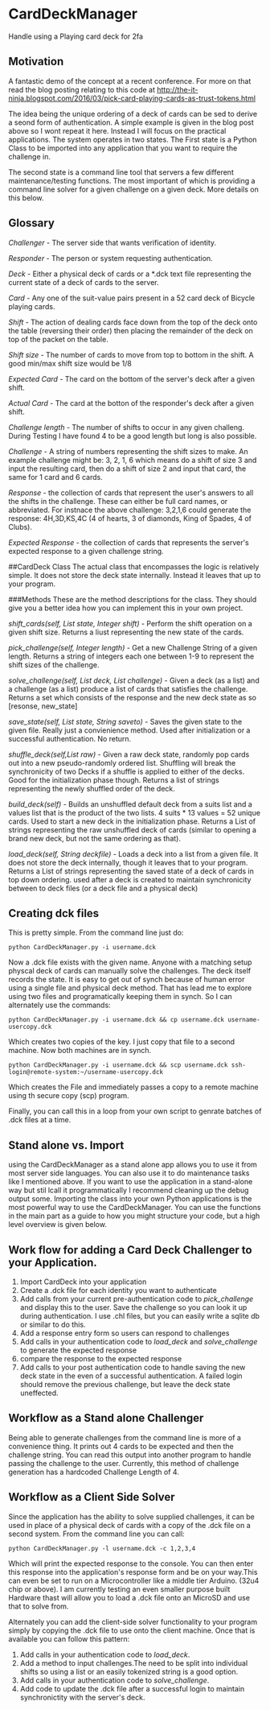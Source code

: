 # CardDeckManager
Handle using a Playing card deck for 2fa

## Motivation ##
A fantastic demo of the concept at a recent conference. For more on that read the blog posting relating to this code at
http://the-it-ninja.blogspot.com/2016/03/pick-card-playing-cards-as-trust-tokens.html

The idea being the unique ordering of a deck of cards can be sed to derive a seond form of authentication. A simple example is given in the blog post above so I wont repeat it here. Instead I will focus on the practical applications. The system operates in two states. The First state is a Python Class to be imported into any application that you want to require the challenge in.

The second state is a command line tool that servers a few different maintenance/testing functions. The most important of which is providing a command line solver for a given challenge on a given deck. More details on this below.

## Glossary
*Challenger* - The server side that wants verification of identity.

*Responder* - The person or system requesting authentication.

*Deck* - Either a physical deck of cards or a *.dck text file representing the current state of a deck of cards to the server.

*Card* - Any one of the suit-value pairs present in a 52 card deck of Bicycle playing cards.

*Shift* - The action of dealing cards face down from the top of the deck onto the table (reversing their order) then placing the remainder of the deck on top of the packet on the table. 

*Shift size* - The number of cards to move from top to bottom in the shift. A good min/max shift size would be 1/8

*Expected Card* - The card on the bottom of the server's deck after a given shift.

*Actual Card* - The card at the botton of the responder's deck after a given shift.

*Challenge length* - The number of shifts to occur in any given challeng. During Testing I have found 4 to be a good length but long is also possible.

*Challenge* - A string of numbers representing the shift sizes to make. An example challenge might be: 3, 2, 1, 6 which means do a shift of size 3 and input the resulting card, then do a shift of size 2 and input that card, the same for 1 card and 6 cards. 

*Response* - the collection of cards that represent the user's answers to all the shifts in the challenge. These can either be full card names, or abbreviated. For instnace the above challenge: 3,2,1,6 could generate the response: 4H,3D,KS,4C (4 of hearts, 3 of diamonds, King of Spades, 4 of Clubs).

*Expected Response* - the collection of cards that represents the server's expected response to a given challenge string. 

##CardDeck Class
The actual class that encompasses the logic is relatively simple. It does not store the deck state internally. Instead it leaves that up to your program. 

###Methods
These are the method descriptions for the class. They should give you a better idea how you can implement this in your own project. 

*shift_cards(self, List state, Integer shift)* - Perform the shift operation on a given shift size. Returns a liust representing the new state of the cards.

*pick_challenge(self, Integer length)* - Get a new Challenge String of a given length. Returns a string of integers each one between 1-9 to represent the shift sizes of the challenge.

*solve_challenge(self, List deck, List challenge)* - Given a deck (as a list) and a challenge (as a list) produce a list of cards that satisfies the challenge. Returns a set which consists of the response and the new deck state as so [resonse, new_state]

*save_state(self, List state, String saveto)* - Saves the given state to the given file. Really just a convienience method. Used after initialization or a successful authentication. No return.

*shuffle_deck(self,List raw)* - Given a raw deck state, randomly pop cards out into a new pseudo-randomly ordered list. Shuffling will break the synchronicity of two Decks if a shuffle is applied to either of the decks. Good for the initialization phase though.  Returns a list of strings representing the newly shuffled order of the deck. 

*build_deck(self)* - Builds an unshuffled default deck from a suits list and a values list that is the product of the two lists. 4 suits * 13 values = 52 unique cards. Used to start a new deck in the initialization phase. Returns a List of strings representing the raw unshuffled deck of cards (similar to opening a brand new deck, but not the same ordering as that).

*load_deck(self, String deckfile)* - Loads a deck into a list from a given file. It does not store the deck internally, though it leaves that to your program. Returns a List of strings representing the saved state of a deck of cards in top down ordering. used after a deck is created to maintain synchronicity between to deck files (or a deck file and a physical deck)

## Creating dck files
This is pretty simple. From the command line just do:

    python CardDeckManager.py -i username.dck
Now a .dck file exists with the given name. Anyone with a matching setup physcal deck of cards can manually solve the challenges. The deck itself records the state. It is easy to get out of synch because of human error using a single file and physical deck method. That has lead me to explore using two files and programatically keeping them in synch.
So I can alternately use the commands: 

    python CardDeckManager.py -i username.dck && cp username.dck username-usercopy.dck
Which creates two copies of the key. I just copy that file to a second machine. Now both machines are in synch.

    python CardDeckManager.py -i username.dck && scp username.dck ssh-login@remote-system:~/username-usercopy.dck
Which creates the File and immediately passes a copy to a remote machine using th secure copy (scp) program.

Finally, you can call this in a loop from your own script to genrate batches of .dck files at a time.

## Stand alone vs. Import
using the CardDeckManager as a stand alone app allows you to use it from most server side languages. You can also use it to do maintenance tasks like I mentioned above. If you want to use the application in a stand-alone way but stil lcall it programmatically I recommend cleaning up the debug output some. Importing the class into your own Python applications is the most powerful way to use the CardDeckManager. You can use the functions in the main part as a guide to how you might structure your code, but a high level overview is given below.

## Work flow for adding a Card Deck Challenger to your Application.
1. Import CardDeck into your application
2. Create a .dck file for each identity you want to authenticate
3. Add calls from your current pre-authentication code to *pick_challenge* and display this to the user. Save the challenge so you can look it up during authentication. I use .chl files, but you can easily write a sqlite db or similar to do this.
4. Add a response entry form so users can respond to challenges
5. Add calls in your authentication code to *load_deck* and *solve_challenge* to generate the expected response
6. compare the response to the expected response
5. Add calls to your post authentication code to handle saving the new deck state in the even of a successful authentication. A failed login should remove the previous challenge, but leave the deck state uneffected.

## Workflow as a Stand alone Challenger
Being able to generate challenges from the command line is more of a convenience thing. It prints out 4 cards to be expected and then the challenge string. You can read this output into another program to handle passing the challenge to the user. Currently, this method of challenge generation has a hardcoded Challenge Length of 4. 

## Workflow as a Client Side Solver
Since the application has the ability to solve supplied challenges, it can be used in place of a physical deck of cards with a copy of the .dck file on a second system. From the command line you can call:

    python CardDeckManager.py -l username.dck -c 1,2,3,4

Which will print the expected response to the console. You can then enter this response into the application's response form and be on your way.This can even be set to run on a Microcontroller like a middle tier Arduino.  (32u4 chip or above). I am currently testing an even smaller purpose built Hardware thast will allow you to load a .dck file onto an MicroSD and use that to solve from.

Alternately you can add the client-side solver functionality to your program simply by copying the .dck file to use onto the client machine. Once that is available you can follow this pattern:

1. Add calls in your authentication code to *load_deck*.
2. Add a method to input challenges.The need to be split into individual shifts so using a list or an easily tokenized string is a good option.
3. Add calls in your authentication code to *solve_challenge*.
4. Add code to update the .dck file after a successful login to maintain synchronictity with the server's deck.

